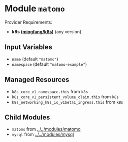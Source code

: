 
# Module `matomo`

Provider Requirements:
* **k8s ([mingfang/k8s](https://registry.terraform.io/providers/mingfang/k8s/latest))** (any version)

## Input Variables
* `name` (default `"matomo"`)
* `namespace` (default `"matomo-example"`)

## Managed Resources
* `k8s_core_v1_namespace.this` from `k8s`
* `k8s_core_v1_persistent_volume_claim.this` from `k8s`
* `k8s_networking_k8s_io_v1beta1_ingress.this` from `k8s`

## Child Modules
* `matomo` from [../../modules/matomo](../../modules/matomo)
* `mysql` from [../../modules/mysql](../../modules/mysql)

